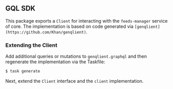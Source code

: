 ## GQL SDK

This package exports a `Client` for interacting with the `feeds-manager` service of core. The implementation is based on code generated via `[genqlient](https://github.com/Khan/genqlient)`.

### Extending the Client

Add additional queries or mutations to `genqlient.graphql` and then regenerate the implementation via the Taskfile:

```bash
$ task generate
```

Next, extend the `Client` interface and the `client` implementation.
